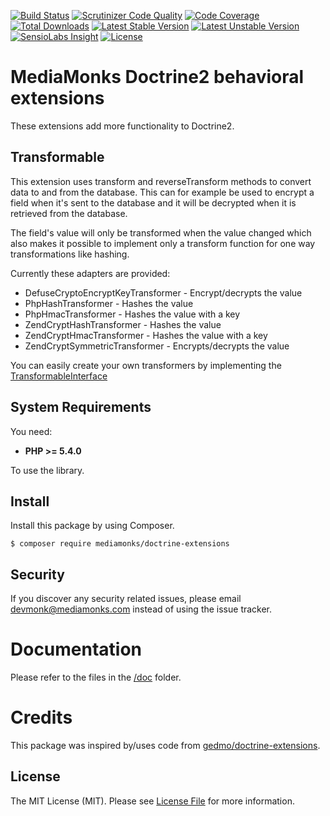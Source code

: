 [![Build Status](https://travis-ci.org/mediamonks/doctrine-extensions.svg?branch=master)](https://travis-ci.org/mediamnks/doctrine-extensions)
[![Scrutinizer Code Quality](https://scrutinizer-ci.com/g/MediaMonks/doctrine-extensions/badges/quality-score.png?b=master)](https://scrutinizer-ci.com/g/mediamnks/doctrine-extensions/?branch=master)
[![Code Coverage](https://scrutinizer-ci.com/g/mediamonks/doctrine-extensions/badges/coverage.png?b=master)](https://scrutinizer-ci.com/g/mediamnks/doctrine-extensions/?branch=master)
[![Total Downloads](https://poser.pugx.org/mediamonks/doctrine-extensions/downloads)](https://packagist.org/packages/mediamonks/doctrine-extensions)
[![Latest Stable Version](https://poser.pugx.org/mediamonks/doctrine-extensions/v/stable)](https://packagist.org/packages/mediamonks/doctrine-extensions)
[![Latest Unstable Version](https://poser.pugx.org/mediamonks/doctrine-extensions/v/unstable)](https://packagist.org/packages/mediamonks/doctrine-extensions)
[![SensioLabs Insight](https://img.shields.io/sensiolabs/i/c42e43fd-9c7b-47e1-8264-3a98961e9236.svg)](https://insight.sensiolabs.com/projects/c69936a4-afbf-4889-8b15-cf041a056d43)
[![License](https://poser.pugx.org/mediamonks/doctrine-extensions/license)](https://packagist.org/packages/mediamonks/doctrine-extensions)

# MediaMonks Doctrine2 behavioral extensions

These extensions add more functionality to Doctrine2.

## Transformable

This extension uses transform and reverseTransform methods to convert data to and from the database. This can for example be used to encrypt a field when it's sent to the database and it will be decrypted when it is retrieved from the database.

The field's value will only be transformed when the value changed which also makes it possible to implement only a transform function for one way transformations like hashing.

Currently these adapters are provided:

- DefuseCryptoEncryptKeyTransformer - Encrypt/decrypts the value
- PhpHashTransformer - Hashes the value
- PhpHmacTransformer - Hashes the value with a key
- ZendCryptHashTransformer - Hashes the value
- ZendCryptHmacTransformer - Hashes the value with a key
- ZendCryptSymmetricTransformer - Encrypts/decrypts the value

You can easily create your own transformers by implementing the [TransformableInterface](src/Transformable/Transformer/TransformerInterface.php)

## System Requirements

You need:

- **PHP >= 5.4.0**

To use the library.

## Install

Install this package by using Composer.

```
$ composer require mediamonks/doctrine-extensions
```

## Security

If you discover any security related issues, please email devmonk@mediamonks.com instead of using the issue tracker.

# Documentation

Please refer to the files in the [/doc](/doc) folder.

# Credits

This package was inspired by/uses code from [gedmo/doctrine-extensions](https://packagist.org/packages/gedmo/doctrine-extensions).

## License

The MIT License (MIT). Please see [License File](LICENSE) for more information.
